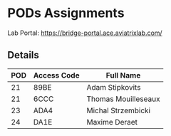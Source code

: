 # PODs Assignments

Lab Portal: https://bridge-portal.ace.aviatrixlab.com/

## Details

| POD | Access Code | Full Name           |
|-----|-------------|---------------------|
| 21  |     89BE    | Adam Stipkovits     |
| 21  |     6CCC    | Thomas Mouilleseaux |
| 23  |     ADA4    | Michal Strzembicki  |
| 24  |     DA1E    | Maxime Deraet       |

